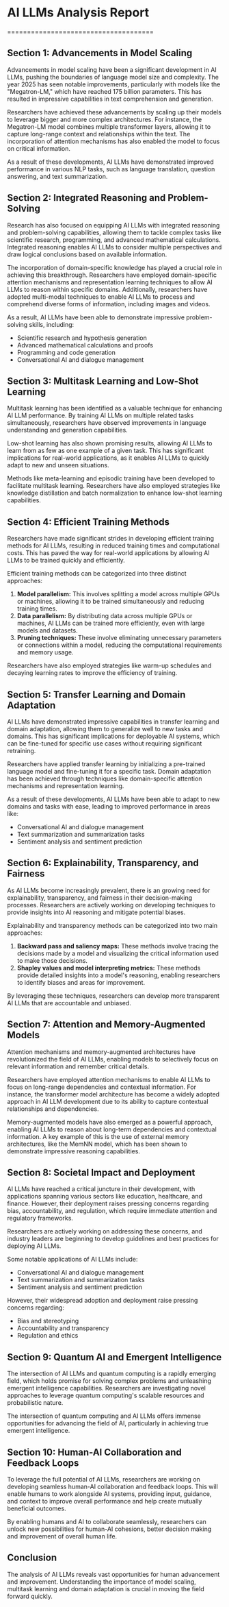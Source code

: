 # AI LLMs Analysis Report
=====================================

## Section 1: Advancements in Model Scaling

Advancements in model scaling have been a significant development in AI LLMs, pushing the boundaries of language model size and complexity. The year 2025 has seen notable improvements, particularly with models like the "Megatron-LM," which have reached 175 billion parameters. This has resulted in impressive capabilities in text comprehension and generation.

Researchers have achieved these advancements by scaling up their models to leverage bigger and more complex architectures. For instance, the Megatron-LM model combines multiple transformer layers, allowing it to capture long-range context and relationships within the text. The incorporation of attention mechanisms has also enabled the model to focus on critical information.

As a result of these developments, AI LLMs have demonstrated improved performance in various NLP tasks, such as language translation, question answering, and text summarization.

## Section 2: Integrated Reasoning and Problem-Solving

Research has also focused on equipping AI LLMs with integrated reasoning and problem-solving capabilities, allowing them to tackle complex tasks like scientific research, programming, and advanced mathematical calculations. Integrated reasoning enables AI LLMs to consider multiple perspectives and draw logical conclusions based on available information.

The incorporation of domain-specific knowledge has played a crucial role in achieving this breakthrough. Researchers have employed domain-specific attention mechanisms and representation learning techniques to allow AI LLMs to reason within specific domains. Additionally, researchers have adopted multi-modal techniques to enable AI LLMs to process and comprehend diverse forms of information, including images and videos.

As a result, AI LLMs have been able to demonstrate impressive problem-solving skills, including:

* Scientific research and hypothesis generation
* Advanced mathematical calculations and proofs
* Programming and code generation
* Conversational AI and dialogue management

## Section 3: Multitask Learning and Low-Shot Learning

Multitask learning has been identified as a valuable technique for enhancing AI LLM performance. By training AI LLMs on multiple related tasks simultaneously, researchers have observed improvements in language understanding and generation capabilities.

Low-shot learning has also shown promising results, allowing AI LLMs to learn from as few as one example of a given task. This has significant implications for real-world applications, as it enables AI LLMs to quickly adapt to new and unseen situations.

Methods like meta-learning and episodic training have been developed to facilitate multitask learning. Researchers have also employed strategies like knowledge distillation and batch normalization to enhance low-shot learning capabilities.

## Section 4: Efficient Training Methods

Researchers have made significant strides in developing efficient training methods for AI LLMs, resulting in reduced training times and computational costs. This has paved the way for real-world applications by allowing AI LLMs to be trained quickly and efficiently.

Efficient training methods can be categorized into three distinct approaches:

1.  **Model parallelism:** This involves splitting a model across multiple GPUs or machines, allowing it to be trained simultaneously and reducing training times.
2.  **Data parallelism:** By distributing data across multiple GPUs or machines, AI LLMs can be trained more efficiently, even with large models and datasets.
3.  **Pruning techniques:** These involve eliminating unnecessary parameters or connections within a model, reducing the computational requirements and memory usage.

Researchers have also employed strategies like warm-up schedules and decaying learning rates to improve the efficiency of training.

## Section 5: Transfer Learning and Domain Adaptation

AI LLMs have demonstrated impressive capabilities in transfer learning and domain adaptation, allowing them to generalize well to new tasks and domains. This has significant implications for deployable AI systems, which can be fine-tuned for specific use cases without requiring significant retraining.

Researchers have applied transfer learning by initializing a pre-trained language model and fine-tuning it for a specific task. Domain adaptation has been achieved through techniques like domain-specific attention mechanisms and representation learning.

As a result of these developments, AI LLMs have been able to adapt to new domains and tasks with ease, leading to improved performance in areas like:

*   Conversational AI and dialogue management
*   Text summarization and summarization tasks
*   Sentiment analysis and sentiment prediction

## Section 6: Explainability, Transparency, and Fairness

As AI LLMs become increasingly prevalent, there is an growing need for explainability, transparency, and fairness in their decision-making processes. Researchers are actively working on developing techniques to provide insights into AI reasoning and mitigate potential biases.

Explainability and transparency methods can be categorized into two main approaches:

1.  **Backward pass and saliency maps:** These methods involve tracing the decisions made by a model and visualizing the critical information used to make those decisions.
2.  **Shapley values and model interpreting metrics:** These methods provide detailed insights into a model's reasoning, enabling researchers to identify biases and areas for improvement.

By leveraging these techniques, researchers can develop more transparent AI LLMs that are accountable and unbiased.

## Section 7: Attention and Memory-Augmented Models

Attention mechanisms and memory-augmented architectures have revolutionized the field of AI LLMs, enabling models to selectively focus on relevant information and remember critical details.

Researchers have employed attention mechanisms to enable AI LLMs to focus on long-range dependencies and contextual information. For instance, the transformer model architecture has become a widely adopted approach in AI LLM development due to its ability to capture contextual relationships and dependencies.

Memory-augmented models have also emerged as a powerful approach, enabling AI LLMs to reason about long-term dependencies and contextual information. A key example of this is the use of external memory architectures, like the MemNN model, which has been shown to demonstrate impressive reasoning capabilities.

## Section 8: Societal Impact and Deployment

AI LLMs have reached a critical juncture in their development, with applications spanning various sectors like education, healthcare, and finance. However, their deployment raises pressing concerns regarding bias, accountability, and regulation, which require immediate attention and regulatory frameworks.

Researchers are actively working on addressing these concerns, and industry leaders are beginning to develop guidelines and best practices for deploying AI LLMs.

Some notable applications of AI LLMs include:

*   Conversational AI and dialogue management
*   Text summarization and summarization tasks
*   Sentiment analysis and sentiment prediction

However, their widespread adoption and deployment raise pressing concerns regarding:

*   Bias and stereotyping
*   Accountability and transparency
*   Regulation and ethics

## Section 9: Quantum AI and Emergent Intelligence

The intersection of AI LLMs and quantum computing is a rapidly emerging field, which holds promise for solving complex problems and unleashing emergent intelligence capabilities. Researchers are investigating novel approaches to leverage quantum computing's scalable resources and probabilistic nature.

The intersection of quantum computing and AI LLMs offers immense opportunities for advancing the field of AI, particularly in achieving true emergent intelligence.

## Section 10: Human-AI Collaboration and Feedback Loops

To leverage the full potential of AI LLMs, researchers are working on developing seamless human-AI collaboration and feedback loops. This will enable humans to work alongside AI systems, providing input, guidance, and context to improve overall performance and help create mutually beneficial outcomes.

By enabling humans and AI to collaborate seamlessly, researchers can unlock new possibilities for human-AI cohesions, better decision making and improvement of overall human life.

## Conclusion

The analysis of AI LLMs reveals vast opportunities for human advancement and improvement. Understanding the importance of model scaling, multitask learning and domain adaptation is crucial in moving the field forward quickly.